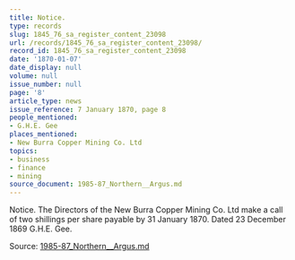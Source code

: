 ```yaml
---
title: Notice.
type: records
slug: 1845_76_sa_register_content_23098
url: /records/1845_76_sa_register_content_23098/
record_id: 1845_76_sa_register_content_23098
date: '1870-01-07'
date_display: null
volume: null
issue_number: null
page: '8'
article_type: news
issue_reference: 7 January 1870, page 8
people_mentioned:
- G.H.E. Gee
places_mentioned:
- New Burra Copper Mining Co. Ltd
topics:
- business
- finance
- mining
source_document: 1985-87_Northern__Argus.md
---
```


Notice.  The Directors of the New Burra Copper Mining Co. Ltd  make a call of two shillings per share payable by 31 January 1870.  Dated 23 December 1869 G.H.E. Gee.

Source: [1985-87_Northern__Argus.md](/downloads/markdown/1985-87_Northern__Argus.md)
